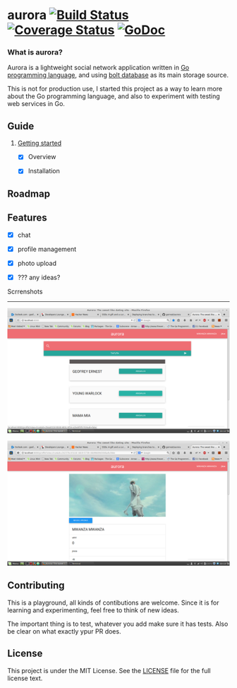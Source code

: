 # aurora [![Build Status](https://drone.io/github.com/gernest/aurora/status.png)](https://drone.io/github.com/gernest/aurora/latest)[![Coverage Status](https://coveralls.io/repos/gernest/aurora/badge.svg?branch=master)](https://coveralls.io/r/gernest/aurora?branch=master) [![GoDoc](https://godoc.org/github.com/gernest/aurora?status.svg)](https://godoc.org/github.com/gernest/aurora)

### What is aurora?
Aurora is a lightweight social network application written in [Go programming language](http://golang.org/),
and using [bolt database](https://github.com/boltdb/bolt) as its main storage source.

This is not for production use, I started this project as a way to learn more about the Go
programming language, and also to experiment with testing web services in Go.

## Guide
1. [Getting started](docs/getting-started.md)
	- [x] Overview
	- [x] Installation


Roadmap
-------

## Features
- [x] chat
- [x] profile management
- [x] photo upload
- [x] ??? any ideas?


Scrrenshots
___________

![screenshot1](screenshot1.png)

![screenshot2](screenshot2.png)

## Contributing
This is a playground, all kinds of contibutions are welcome. Since it is for learning and
experimenting, feel free to think of new ideas.

The important thing is to test, whatever you add make sure it has tests. Also be clear on what
exactly ypur PR does.

## License

This project is under the MIT License. See the [LICENSE](https://github.com/gernest/aurora/blob/master/LICENCE) file for the full license text.
